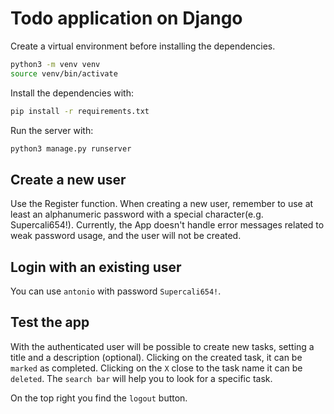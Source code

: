 # Todo application on Django

Create a virtual environment before installing the dependencies.

```bash
python3 -m venv venv
source venv/bin/activate
```

Install the dependencies with:

```bash
pip install -r requirements.txt
```

Run the server with:

```bash
python3 manage.py runserver
```

## Create a new user
Use the Register function.
When creating a new user, remember to use at least an alphanumeric password with a special character(e.g. Supercali654!).
Currently, the App doesn't handle error messages related to weak password usage, and the user will not be created.

## Login with an existing user
You can use `antonio` with password `Supercali654!`.

## Test the app

With the authenticated user will be possible to create new tasks, setting a title and a description (optional).
Clicking on the created task, it can be `marked` as completed.
Clicking on the `X` close to the task name it can be `deleted`.
The `search bar` will help you to look for a specific task.

On the top right you find the `logout` button.

